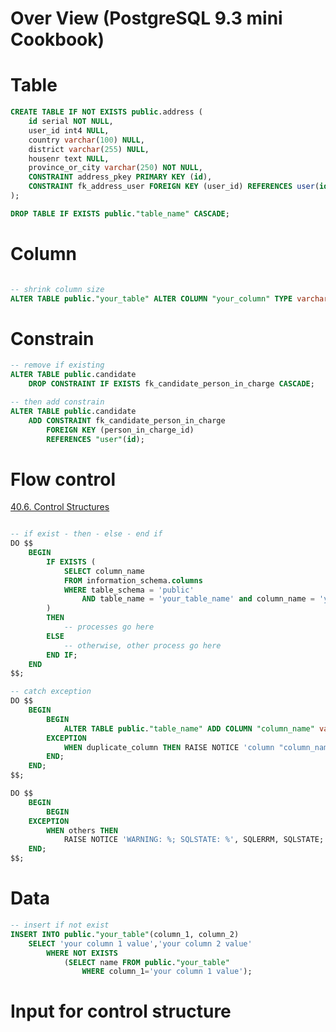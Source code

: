 # Over View (PostgreSQL 9.3 mini Cookbook)

# Table

```sql
CREATE TABLE IF NOT EXISTS public.address (
    id serial NOT NULL,
    user_id int4 NULL,
    country varchar(100) NULL,
    district varchar(255) NULL,
    housenr text NULL,
    province_or_city varchar(250) NOT NULL,
    CONSTRAINT address_pkey PRIMARY KEY (id),
    CONSTRAINT fk_address_user FOREIGN KEY (user_id) REFERENCES user(id)
);
```

```sql
DROP TABLE IF EXISTS public."table_name" CASCADE;
```

# Column

```sql

-- shrink column size
ALTER TABLE public."your_table" ALTER COLUMN "your_column" TYPE varchar(50);

```

# Constrain

```sql
-- remove if existing
ALTER TABLE public.candidate 
    DROP CONSTRAINT IF EXISTS fk_candidate_person_in_charge CASCADE;

-- then add constrain
ALTER TABLE public.candidate 
    ADD CONSTRAINT fk_candidate_person_in_charge 
        FOREIGN KEY (person_in_charge_id) 
        REFERENCES "user"(id);
```

# Flow control
[40.6. Control Structures](https://www.postgresql.org/docs/9.3/plpgsql-control-structures.html)
```sql

-- if exist - then - else - end if
DO $$
    BEGIN
        IF EXISTS ( 
            SELECT column_name
            FROM information_schema.columns
            WHERE table_schema = 'public'
                AND table_name = 'your_table_name' and column_name = 'your_column_name'
        )
        THEN
            -- processes go here
        ELSE
            -- otherwise, other process go here
        END IF;
    END
$$; 

-- catch exception
DO $$
    BEGIN
        BEGIN
            ALTER TABLE public."table_name" ADD COLUMN "column_name" varchar(100);
        EXCEPTION
            WHEN duplicate_column THEN RAISE NOTICE 'column "column_name" already exists in public."table_name"';
        END;
    END;
$$;

DO $$
    BEGIN
        BEGIN
	EXCEPTION
		WHEN others THEN
			RAISE NOTICE 'WARNING: %; SQLSTATE: %', SQLERRM, SQLSTATE; 
	END;
$$;
```

# Data
```sql
-- insert if not exist
INSERT INTO public."your_table"(column_1, column_2) 
    SELECT 'your column 1 value','your column 2 value'
        WHERE NOT EXISTS 
            (SELECT name FROM public."your_table" 
                WHERE column_1='your column 1 value');
```

# Input for control structure
<!--stackedit_data:
eyJoaXN0b3J5IjpbLTE0NDExMjMyMzFdfQ==
-->